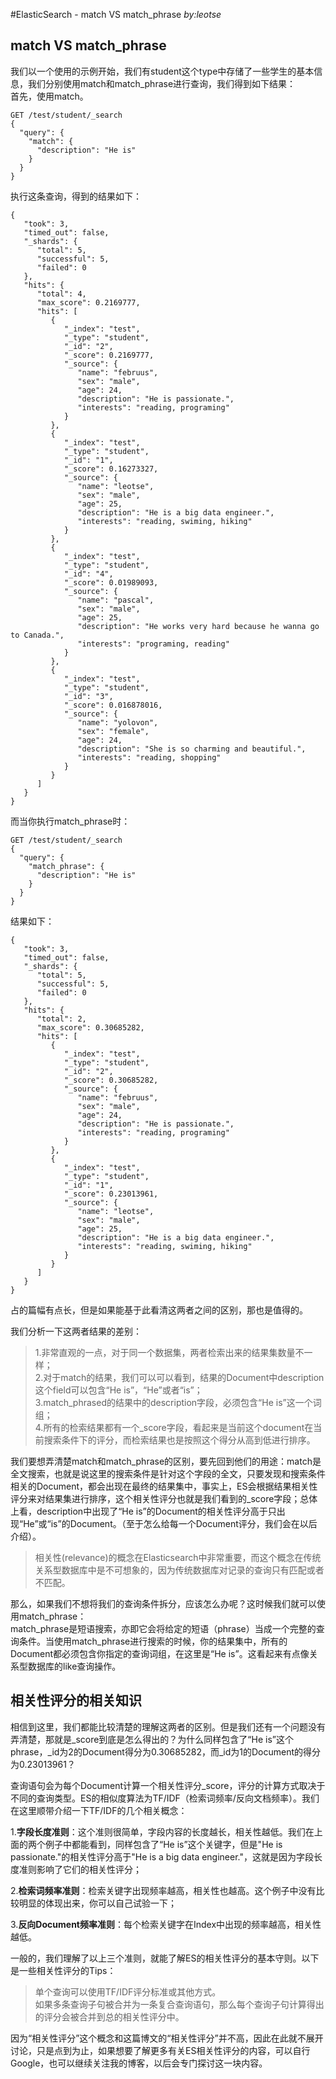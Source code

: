 #ElasticSearch - match VS match_phrase
_by:leotse_

## match VS match_phrase
我们以一个使用的示例开始，我们有student这个type中存储了一些学生的基本信息，我们分别使用match和match_phrase进行查询，我们得到如下结果：  
首先，使用match。
```
GET /test/student/_search
{
  "query": {
    "match": {
      "description": "He is"
    }
  }
}
```
执行这条查询，得到的结果如下：
```
{
   "took": 3,
   "timed_out": false,
   "_shards": {
      "total": 5,
      "successful": 5,
      "failed": 0
   },
   "hits": {
      "total": 4,
      "max_score": 0.2169777,
      "hits": [
         {
            "_index": "test",
            "_type": "student",
            "_id": "2",
            "_score": 0.2169777,
            "_source": {
               "name": "februus",
               "sex": "male",
               "age": 24,
               "description": "He is passionate.",
               "interests": "reading, programing"
            }
         },
         {
            "_index": "test",
            "_type": "student",
            "_id": "1",
            "_score": 0.16273327,
            "_source": {
               "name": "leotse",
               "sex": "male",
               "age": 25,
               "description": "He is a big data engineer.",
               "interests": "reading, swiming, hiking"
            }
         },
         {
            "_index": "test",
            "_type": "student",
            "_id": "4",
            "_score": 0.01989093,
            "_source": {
               "name": "pascal",
               "sex": "male",
               "age": 25,
               "description": "He works very hard because he wanna go to Canada.",
               "interests": "programing, reading"
            }
         },
         {
            "_index": "test",
            "_type": "student",
            "_id": "3",
            "_score": 0.016878016,
            "_source": {
               "name": "yolovon",
               "sex": "female",
               "age": 24,
               "description": "She is so charming and beautiful.",
               "interests": "reading, shopping"
            }
         }
      ]
   }
}
```
而当你执行match_phrase时：
```
GET /test/student/_search
{
  "query": {
    "match_phrase": {
      "description": "He is"
    }
  }
}
```
结果如下：
```
{
   "took": 3,
   "timed_out": false,
   "_shards": {
      "total": 5,
      "successful": 5,
      "failed": 0
   },
   "hits": {
      "total": 2,
      "max_score": 0.30685282,
      "hits": [
         {
            "_index": "test",
            "_type": "student",
            "_id": "2",
            "_score": 0.30685282,
            "_source": {
               "name": "februus",
               "sex": "male",
               "age": 24,
               "description": "He is passionate.",
               "interests": "reading, programing"
            }
         },
         {
            "_index": "test",
            "_type": "student",
            "_id": "1",
            "_score": 0.23013961,
            "_source": {
               "name": "leotse",
               "sex": "male",
               "age": 25,
               "description": "He is a big data engineer.",
               "interests": "reading, swiming, hiking"
            }
         }
      ]
   }
}
```

占的篇幅有点长，但是如果能基于此看清这两者之间的区别，那也是值得的。

我们分析一下这两者结果的差别：  
>1.非常直观的一点，对于同一个数据集，两者检索出来的结果集数量不一样；  
2.对于match的结果，我们可以可以看到，结果的Document中description这个field可以包含“He is”，“He”或者“is”；  
3.match_phrased的结果中的description字段，必须包含“He is”这一个词组；  
4.所有的检索结果都有一个_score字段，看起来是当前这个document在当前搜索条件下的评分，而检索结果也是按照这个得分从高到低进行排序。  

我们要想弄清楚match和match_phrase的区别，要先回到他们的用途：match是全文搜索，也就是说这里的搜索条件是针对这个字段的全文，只要发现和搜索条件相关的Document，都会出现在最终的结果集中，事实上，ES会根据结果相关性评分来对结果集进行排序，这个相关性评分也就是我们看到的_score字段；总体上看，description中出现了“He is”的Document的相关性评分高于只出现“He”或“is”的Document。（至于怎么给每一个Document评分，我们会在以后介绍）。
>相关性(relevance)的概念在Elasticsearch中非常重要，而这个概念在传统关系型数据库中是不可想象的，因为传统数据库对记录的查询只有匹配或者不匹配。

那么，如果我们不想将我们的查询条件拆分，应该怎么办呢？这时候我们就可以使用match_phrase：  
match_phrase是短语搜索，亦即它会将给定的短语（phrase）当成一个完整的查询条件。当使用match_phrase进行搜索的时候，你的结果集中，所有的Document都必须包含你指定的查询词组，在这里是“He is”。这看起来有点像关系型数据库的like查询操作。

## 相关性评分的相关知识
相信到这里，我们都能比较清楚的理解这两者的区别。但是我们还有一个问题没有弄清楚，那就是_score到底是怎么得出的？为什么同样包含了“He is”这个phrase，_id为2的Document得分为0.30685282，而_id为1的Document的得分为0.23013961？

查询语句会为每个Document计算一个相关性评分_score，评分的计算方式取决于不同的查询类型。ES的相似度算法为TF/IDF（检索词频率/反向文档频率）。我们在这里顺带介绍一下TF/IDF的几个相关概念：

1.**字段长度准则**：这个准则很简单，字段内容的长度越长，相关性越低。我们在上面的两个例子中都能看到，同样包含了“He is”这个关键字，但是"He is passionate."的相关性评分高于"He is a big data engineer."，这就是因为字段长度准则影响了它们的相关性评分；

2.**检索词频率准则**：检索关键字出现频率越高，相关性也越高。这个例子中没有比较明显的体现出来，你可以自己试验一下；

3.**反向Document频率准则**：每个检索关键字在Index中出现的频率越高，相关性越低。

一般的，我们理解了以上三个准则，就能了解ES的相关性评分的基本守则。以下是一些相关性评分的Tips：
>单个查询可以使用TF/IDF评分标准或其他方式。  
如果多条查询子句被合并为一条复合查询语句，那么每个查询子句计算得出的评分会被合并到总的相关性评分中。

因为“相关性评分”这个概念和这篇博文的“相关性评分”并不高，因此在此就不展开讨论，只是点到为止，如果想要了解更多有关ES相关性评分的内容，可以自行Google，也可以继续关注我的博客，以后会专门探讨这一块内容。

